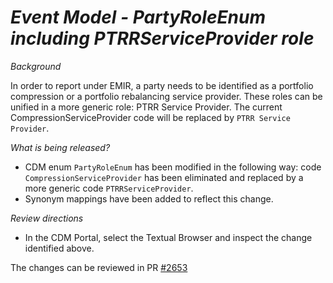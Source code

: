 # *Event Model - PartyRoleEnum including PTRRServiceProvider role*

_Background_

In order to report under EMIR, a party needs to be identified as a portfolio compression or a portfolio rebalancing service provider. These roles can be unified in a more generic role: PTRR Service Provider. The current CompressionServiceProvider code will be replaced by `PTRR Service Provider`.

_What is being released?_

- CDM enum `PartyRoleEnum` has been modified in the following way: code `CompressionServiceProvider` has been eliminated and replaced by a more generic code `PTRRServiceProvider`.
- Synonym mappings have been added to reflect this change.

_Review directions_

- In the CDM Portal, select the Textual Browser and inspect the change identified above.

The changes can be reviewed in PR [#2653](https://github.com/finos/common-domain-model/pull/2653)
